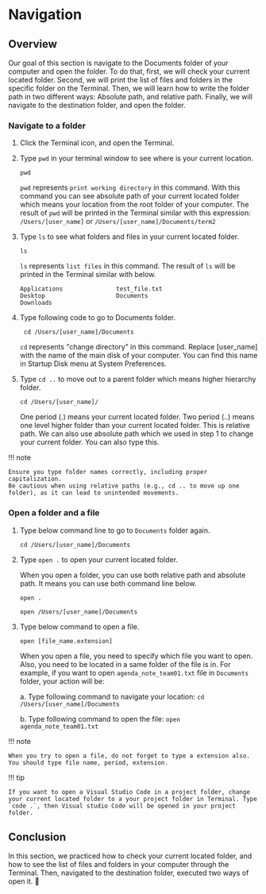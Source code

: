 # Navigation

## Overview

Our goal of this section is navigate to the Documents folder of your computer and open the folder. To do that, first, we will check your current located folder. Second, we will print the list of files and folders in the specific folder on the Terminal. Then, we will learn how to write the folder path in two different ways: Absolute path, and relative path. Finally, we will navigate to the destination folder, and open the folder.

### Navigate to a folder

1. Click the Terminal icon, and open the Terminal.

2. Type `pwd` in your terminal window to see where is your current location.

    ```
    pwd
    ```

    `pwd` represents `print working directory` in this command. With this command you can see absolute path of your current located folder which means your location from the root folder of your computer. The result of `pwd` will be printed in the Terminal similar with this expression: `/Users/[user_name]` or `/Users/[user_name]/Documents/term2`

3. Type `ls` to see what folders and files in your current located folder.

    ```
    ls
    ```

     `ls` represents `list files` in this command. The result of `ls` will be printed in the Terminal similar with below.

    ```
    Applications		 	   test_file.txt
    Desktop			           Documents
    Downloads
    ```

4. Type following code to go to Documents folder.

    ```
     cd /Users/[user_name]/Documents
    ```

    `cd` represents "change directory" in this command. Replace [user_name] with the name of the main disk of your computer. You can find this name in Startup Disk menu at System Preferences.

5. Type `cd ..` to move out to a parent folder which means higher hierarchy folder.

    ```
    cd /Users/[user_name]/
    ```

    One period (.) means your current located folder. Two period (..) means one level higher folder than your current located folder. This is relative path. We can also use absolute path which we used in step 1 to change your current folder. You can also type this.



!!! note

    Ensure you type folder names correctly, including proper capitalization.
    Be cautious when using relative paths (e.g., cd .. to move up one folder), as it can lead to unintended movements.

### Open a folder and a file

1. Type below command line to go to `Documents` folder again.

     ```
     cd /Users/[user_name]/Documents
     ```

2. Type `open .` to open your current located folder.

    When you open a folder, you can use both relative path and absolute path. It means you can use both command line below.

    ```
    open .
    ```

    ```
    open /Users/[user_name]/Documents
    ```

3. Type below command to open a file.

     ```
     open [file_name.extension]
     ``` 

    When you open a file, you need to specify which file you want to open. Also, you need to be located in a same folder of the file is in. For example, if you want to open `agenda_note_team01.txt` file in `Documents` folder, your action will be:

    a. Type following command to navigate your location: `cd /Users/[user_name]/Documents`

    b. Type following command to open the file: `open agenda_note_team01.txt`

!!! note

    When you try to open a file, do not forget to type a extension also. You should type file name, period, extension.

!!! tip

    If you want to open a Visual Studio Code in a project folder, change your current located folder to a your project folder in Terminal. Type `code .`, then Visual studio Code will be opened in your project folder.

## Conclusion

In this section, we practiced how to check your current located folder, and how to see the list of files and folders in your computer through the Terminal. Then, navigated to the destination folder, executed two ways of open it. :partying_face:
